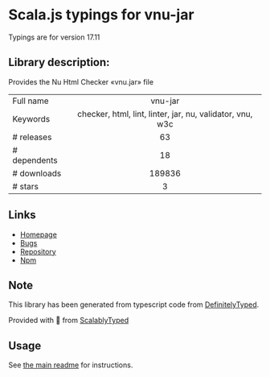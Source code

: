 
# Scala.js typings for vnu-jar

Typings are for version 17.11

## Library description:
Provides the Nu Html Checker «vnu.jar» file

|                    |                 |
| ------------------ | :-------------: |
| Full name          | vnu-jar |
| Keywords           | checker, html, lint, linter, jar, nu, validator, vnu, w3c |
| # releases         | 63 |
| # dependents       | 18 |
| # downloads        | 189836 |
| # stars            | 3 |

## Links
- [Homepage](https://github.com/validator/validator#readme)
- [Bugs](https://github.com/validator/validator/issues)
- [Repository](https://github.com/validator/validator)
- [Npm](https://www.npmjs.com/package/vnu-jar)
    


## Note
This library has been generated from typescript code from [DefinitelyTyped](https://definitelytyped.org).

Provided with :purple_heart: from [ScalablyTyped](https://github.com/oyvindberg/ScalablyTyped)

## Usage
See [the main readme](../../readme.md) for instructions.


